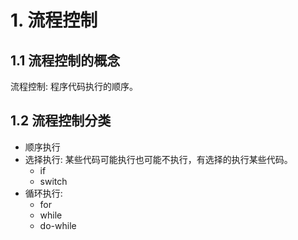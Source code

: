 # 1. 流程控制

## 1.1 流程控制的概念
流程控制: 程序代码执行的顺序。

## 1.2 流程控制分类
* 顺序执行
* 选择执行: 某些代码可能执行也可能不执行，有选择的执行某些代码。
    * if
    * switch
* 循环执行:
    * for
    * while
    * do-while